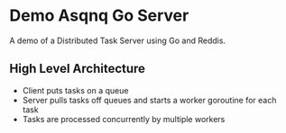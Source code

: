 # Demo Asqnq Go Server
A demo of a Distributed Task Server using Go and Reddis. 

## High Level Architecture
* Client puts tasks on a queue
* Server pulls tasks off queues and starts a worker goroutine for each task
* Tasks are processed concurrently by multiple workers



